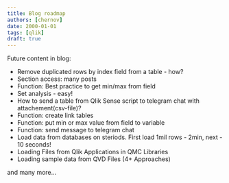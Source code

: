 ```yaml
---
title: Blog roadmap
authors: [chernov]
date: 2000-01-01
tags: [qlik]
draft: true
---
```


Future content in blog:

<!-- truncate -->

- Remove duplicated rows by index field from a table - how?
- Section access: many posts
- Function: Best practice to get min/max from field
- Set analysis - easy!
- How to send a table from Qlik Sense script to telegram chat with attachement(csv-file)?
- Function: create link tables
- Function: put min or max value from field to variable
- Function: send message to telegram chat
- Load data from databases on steriods. First load 1mil rows - 2min, next - 10 seconds!
- Loading Files from Qlik Applications in QMC Libraries
- Loading sample data from QVD Files (4+ Approaches)

and many more...
